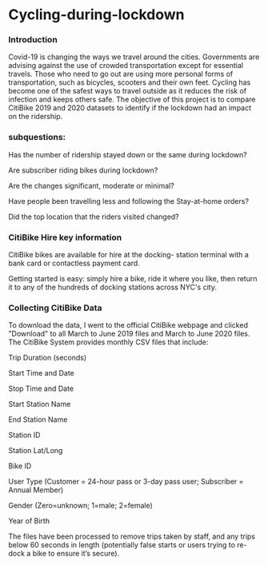 # Cycling-during-lockdown
### Introduction
Covid-19 is changing the ways we travel around the cities. Governments are advising against the use of crowded transportation except for essential travels. Those who need to go out are using more personal forms of transportation, such as bicycles, scooters and their own feet. Cycling has become one of the safest ways to travel outside as it reduces the risk of infection and keeps others safe. The objective of this project is to compare CitiBike 2019 and 2020 datasets to identify if the lockdown had an impact on the ridership.



### subquestions:


Has the number of ridership stayed down or the same during lockdown?

Are subscriber riding bikes during lockdown?

Are the changes significant, moderate or minimal?

Have people been travelling less and following the Stay-at-home orders?

Did the top location that the riders visited changed?



### CitiBike Hire key information
CitiBike bikes are available for hire at the docking- station terminal with a bank card or contactless payment card.

Getting started is easy: simply hire a bike, ride it where you like, then return it to any of the hundreds of docking stations across NYC's city.


### Collecting CitiBike Data
To download the data, I went to the official CitiBike webpage and clicked "Download" to all March to June 2019 files and  March to June 2020 files. 
The CitiBike System provides monthly CSV files that include:

Trip Duration (seconds)

Start Time and Date

Stop Time and Date

Start Station Name

End Station Name

Station ID

Station Lat/Long

Bike ID

User Type (Customer = 24-hour pass or 3-day pass user; Subscriber = Annual Member)

Gender (Zero=unknown; 1=male; 2=female)

Year of Birth

The files have been processed to remove trips taken by staff, and any trips below 60 seconds in length (potentially false starts or users trying to re-dock a bike to ensure it’s secure).
